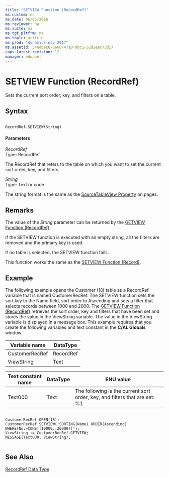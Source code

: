 ```yaml
---
title: "SETVIEW Function (RecordRef)"
ms.custom: na
ms.date: 06/05/2016
ms.reviewer: na
ms.suite: na
ms.tgt_pltfrm: na
ms.topic: article
ms-prod: "dynamics-nav-2017"
ms.assetid: 546dbac6-6660-4718-9bc1-32d2eec73d17
caps.latest.revision: 12
manager: edupont
---
```

# SETVIEW Function (RecordRef)
Sets the current sort order, key, and filters on a table.  
  
## Syntax  
  
```  
  
RecordRef.SETVIEW(String)  
```  
  
#### Parameters  
 *RecordRef*  
 Type: RecordRef  
  
 The RecordRef that refers to the table on which you want to set the current sort order, key, and filters.  
  
 *String*  
 Type: Text or code  
  
 The string format is the same as the [SourceTableView Property](SourceTableView-Property.md) on pages.  
  
## Remarks  
 The value of the *String* parameter can be returned by the [GETVIEW Function \(RecordRef\)](GETVIEW-Function--RecordRef-.md).  
  
 If the SETVIEW function is executed with an empty string, all the filters are removed and the primary key is used.  
  
 If no table is selected, the SETVIEW function fails.  
  
 This function works the same as the [SETVIEW Function \(Record\)](SETVIEW-Function--Record-.md).  
  
## Example  
 The following example opens the Customer \(18\) table as a RecordRef variable that is named CustomerRecRef. The SETVIEW function sets the sort key to the Name field, sort order to Ascending and sets a filter that selects records between 1000 and 2000. The [GETVIEW Function \(RecordRef\)](GETVIEW-Function--RecordRef-.md) retrieves the sort order, key and filters that have been set and stores the value in the ViewString variable. The value in the ViewString variable is displayed in a message box. This example requires that you create the following variables and text constant in the **C\/AL Globals** window.  
  
|Variable name|DataType|  
|-------------------|--------------|  
|CustomerRecRef|RecordRef|  
|ViewString|Text|  
  
|Text constant name|DataType|ENU value|  
|------------------------|--------------|---------------|  
|Text000|Text|The following is the current sort order, key, and filters that are set: %1|  
  
```  
  
CustomerRecRef.OPEN(18);  
CustomerRecRef.SETVIEW('SORTING(Name) ORDER(Ascending) WHERE(No.=CONST(10000..20000))');  
ViewString := CustomerRecRef.GETVIEW;  
MESSAGE(Text000, ViewString);  
  
```  
  
## See Also  
 [RecordRef Data Type](RecordRef-Data-Type.md)